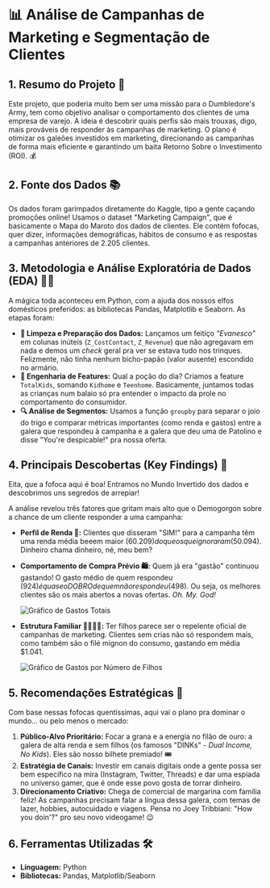 # 📊 Análise de Campanhas de Marketing e Segmentação de Clientes

## 1. Resumo do Projeto 📝
Este projeto, que poderia muito bem ser uma missão para o Dumbledore's Army, tem como objetivo analisar o comportamento dos clientes de uma empresa de varejo. A ideia é descobrir quais perfis são mais trouxas, digo, mais prováveis de responder às campanhas de marketing. O plano é otimizar os galeões investidos em marketing, direcionando as campanhas de forma mais eficiente e garantindo um baita Retorno Sobre o Investimento (ROI). 💰

## 2. Fonte dos Dados 📚
Os dados foram garimpados diretamente do Kaggle, tipo a gente caçando promoções online! Usamos o dataset "Marketing Campaign", que é basicamente o Mapa do Maroto dos dados de clientes. Ele contém fofocas, quer dizer, informações demográficas, hábitos de consumo e as respostas a campanhas anteriores de 2.205 clientes.

## 3. Metodologia e Análise Exploratória de Dados (EDA) 🕵️‍♀️
A mágica toda aconteceu em Python, com a ajuda dos nossos elfos domésticos preferidos: as bibliotecas Pandas, Matplotlib e Seaborn. As etapas foram:

* **🧹 Limpeza e Preparação dos Dados:** Lançamos um feitiço *"Evanesco"* em colunas inúteis (`Z_CostContact`, `Z_Revenue`) que não agregavam em nada e demos um *check* geral pra ver se estava tudo nos trinques. Felizmente, não tinha nenhum bicho-papão (valor ausente) escondido no armário.
* **🧪 Engenharia de Features:** Qual a poção do dia? Criamos a feature `TotalKids`, somando `Kidhome` e `Teenhome`. Basicamente, juntamos todas as crianças num balaio só pra entender o impacto da prole no comportamento do consumidor.
* **🔍 Análise de Segmentos:** Usamos a função `groupby` para separar o joio do trigo e comparar métricas importantes (como renda e gastos) entre a galera que respondeu à campanha e a galera que deu uma de Patolino e disse "You're despicable!" pra nossa oferta.

## 4. Principais Descobertas (Key Findings) 👀
Eita, que a fofoca aqui é boa! Entramos no Mundo Invertido dos dados e descobrimos uns segredos de arrepiar!

A análise revelou três fatores que gritam mais alto que o Demogorgon sobre a chance de um cliente responder a uma campanha:

* **Perfil de Renda 💸:** Clientes que disseram "SIM!" para a campanha têm uma renda média beeem maior ($60.209) do que os que ignoraram ($50.094). Dinheiro chama dinheiro, né, meu bem?
* **Comportamento de Compra Prévio 🛍️:** Quem já era "gastão" continuou gastando! O gasto médio de quem respondeu ($924) é quase o DOBRO de quem não respondeu ($498). Ou seja, os melhores clientes são os mais abertos a novas ofertas. *Oh. My. God!*

    ![Gráfico de Gastos Totais](https://github.com/user-attachments/assets/ee02fc9a-58c5-45d3-832a-2ce4ec194ca7)

* **Estrutura Familiar 👨‍👩‍👧‍👦:** Ter filhos parece ser o repelente oficial de campanhas de marketing. Clientes sem crias não só respondem mais, como também são o filé mignon do consumo, gastando em média $1.041.

    ![Gráfico de Gastos por Número de Filhos](https://github.com/user-attachments/assets/02464e69-6fdb-4bb0-a981-8bbfd0917196)

## 5. Recomendações Estratégicas 🎯
Com base nessas fofocas quentíssimas, aqui vai o plano pra dominar o mundo... ou pelo menos o mercado:

1.  **Público-Alvo Prioritário:** Focar a grana e a energia no filão de ouro: a galera de alta renda e sem filhos (os famosos "DINKs" - *Dual Income, No Kids*). Eles são nosso bilhete premiado! 🎟️
2.  **Estratégia de Canais:** Investir em canais digitais onde a gente possa ser bem específico na mira (Instagram, Twitter, Threads) e dar uma espiada no universo gamer, que é onde esse povo gosta de torrar dinheiro.
3.  **Direcionamento Criativo:** Chega de comercial de margarina com família feliz! As campanhas precisam falar a língua dessa galera, com temas de lazer, hobbies, autocuidado e viagens. Pensa no Joey Tribbiani: "How you doin'?" pro seu novo videogame! 😉

## 6. Ferramentas Utilizadas 🛠️
* **Linguagem:** Python
*  **Bibliotecas:** Pandas, Matplotlib/Seaborn
